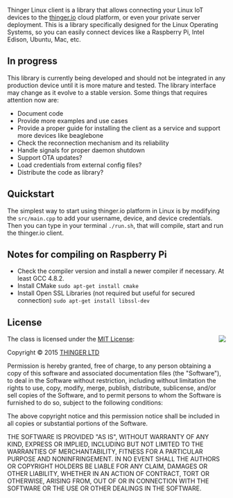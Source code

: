 Thinger Linux client is a library that allows connecting your Linux IoT devices to the [thinger.io](http://thinger.io "thinger.io IoT Cloud Platform") cloud platform, or even your private server deployment. This is a library specifically designed for the Linux Operating Systems, so you can easily connect devices like a Raspberry Pi, Intel Edison, Ubuntu, Mac, etc.

## In progress

This library is currently being developed and should not be integrated in any production device until it is more mature and tested. The library interface may change as it evolve to a stable version. Some things that requires attention now are:

 - Document code
 - Provide more examples and use cases
 - Provide a proper guide for installing the client as a service and support more devices like beaglebone
 - Check the reconnection mechanism and its reliability
 - Handle signals for proper daemon shutdown
 - Support OTA updates?
 - Load credentials from external config files?
 - Distribute the code as library?
 
## Quickstart
 
The simplest way to start using thinger.io platform in Linux is by modifying the ```src/main.cpp``` to add your username, device, and device credentials. 
Then you can type in your terminal ```./run.sh```, that will compile, start and run the thinger.io client.
  
## Notes for compiling on Raspberry Pi

- Check the compiler version and install a newer compiler if necessary. At least GCC 4.8.2.
- Install CMake ```sudo apt-get install cmake```
- Install Open SSL Libraries (not required but useful for secured connection) ```sudo apt-get install libssl-dev```

## License

<img align="right" src="http://opensource.org/trademarks/opensource/OSI-Approved-License-100x137.png">

The class is licensed under the [MIT License](http://opensource.org/licenses/MIT):

Copyright &copy; 2015 [THINGER LTD](http://thinger.io)

Permission is hereby granted, free of charge, to any person obtaining a copy of this software and associated documentation files (the "Software"), to deal in the Software without restriction, including without limitation the rights to use, copy, modify, merge, publish, distribute, sublicense, and/or sell copies of the Software, and to permit persons to whom the Software is furnished to do so, subject to the following conditions:

The above copyright notice and this permission notice shall be included in all copies or substantial portions of the Software.

THE SOFTWARE IS PROVIDED "AS IS", WITHOUT WARRANTY OF ANY KIND, EXPRESS OR IMPLIED, INCLUDING BUT NOT LIMITED TO THE WARRANTIES OF MERCHANTABILITY, FITNESS FOR A PARTICULAR PURPOSE AND NONINFRINGEMENT. IN NO EVENT SHALL THE AUTHORS OR COPYRIGHT HOLDERS BE LIABLE FOR ANY CLAIM, DAMAGES OR OTHER LIABILITY, WHETHER IN AN ACTION OF CONTRACT, TORT OR OTHERWISE, ARISING FROM, OUT OF OR IN CONNECTION WITH THE SOFTWARE OR THE USE OR OTHER DEALINGS IN THE SOFTWARE.